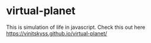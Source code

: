 # virtual-planet
This is simulation of life in javascript.
Check this out here https://vinitskyss.github.io/virtual-planet/
